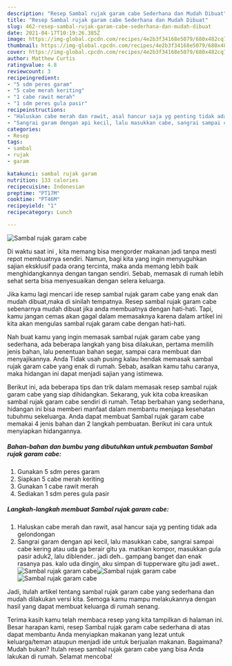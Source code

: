 ```yaml
---
description: "Resep Sambal rujak garam cabe Sederhana dan Mudah Dibuat"
title: "Resep Sambal rujak garam cabe Sederhana dan Mudah Dibuat"
slug: 462-resep-sambal-rujak-garam-cabe-sederhana-dan-mudah-dibuat
date: 2021-04-17T10:19:26.385Z
image: https://img-global.cpcdn.com/recipes/4e2b3f34168e5079/680x482cq70/sambal-rujak-garam-cabe-foto-resep-utama.jpg
thumbnail: https://img-global.cpcdn.com/recipes/4e2b3f34168e5079/680x482cq70/sambal-rujak-garam-cabe-foto-resep-utama.jpg
cover: https://img-global.cpcdn.com/recipes/4e2b3f34168e5079/680x482cq70/sambal-rujak-garam-cabe-foto-resep-utama.jpg
author: Matthew Curtis
ratingvalue: 4.8
reviewcount: 3
recipeingredient:
- "5 sdm peres garam"
- "5 cabe merah keriting"
- "1 cabe rawit merah"
- "1 sdm peres gula pasir"
recipeinstructions:
- "Haluskan cabe merah dan rawit, asal hancur saja yg penting tidak ada gelondongan"
- "Sangrai garam dengan api kecil, lalu masukkan cabe, sangrai sampai cabe kering atau uda ga berair gitu ya. matikan kompor, masukkan gula pasir aduk2, lalu diblender.. jadi deh.. gampang banget dan enak rasanya pas. kalo uda dingin, aku simpan di tupperware gitu jadi awet.."
categories:
- Resep
tags:
- sambal
- rujak
- garam

katakunci: sambal rujak garam 
nutrition: 133 calories
recipecuisine: Indonesian
preptime: "PT17M"
cooktime: "PT46M"
recipeyield: "1"
recipecategory: Lunch

---
```



![Sambal rujak garam cabe](https://img-global.cpcdn.com/recipes/4e2b3f34168e5079/680x482cq70/sambal-rujak-garam-cabe-foto-resep-utama.jpg)

Di waktu  saat ini , kita memang bisa mengorder makanan jadi tanpa mesti repot membuatnya sendiri. Namun, bagi kita yang ingin menyuguhkan sajian eksklusif pada orang tercinta, maka anda memang lebih baik menghidangkannya dengan tangan sendiri. Sebab, memasak di rumah lebih sehat serta bisa menyesuaikan dengan selera keluarga.

Jika kamu lagi mencari ide resep sambal rujak garam cabe yang enak dan mudah dibuat,maka di sinilah tempatnya. Resep sambal rujak garam cabe  sebenarnya mudah dibuat jika anda membuatnya dengan hati-hati. Tapi, kamu jangan cemas akan gagal dalam memasaknya 
karena dalam artikel ini kita akan mengulas sambal rujak garam cabe dengan hati-hati.  



Nah buat kamu yang ingin memasak sambal rujak garam cabe yang sederhana, ada beberapa langkah yang bisa dilakukan, pertama memilih jenis bahan, lalu penentuan bahan segar, sampai cara membuat dan menyajikannya. Anda Tidak usah pusing kalau hendak memasak sambal rujak garam cabe yang enak di rumah. Sebab, asalkan kamu  tahu caranya, maka hidangan ini dapat menjadi sajian yang istimewa.

Berikut ini, ada beberapa tips dan trik dalam memasak resep sambal rujak garam cabe yang siap dihidangkan. Sekarang, yuk kita coba kreasikan sambal rujak garam cabe sendiri di rumah. Tetap berbahan yang sederhana, hidangan ini bisa memberi manfaat dalam membantu menjaga kesehatan tubuhmu sekeluarga. Anda dapat membuat Sambal rujak garam cabe memakai 4 jenis bahan dan 2 langkah pembuatan. Berikut ini cara untuk menyiapkan hidangannya.

<!--inarticleads1-->

##### Bahan-bahan dan bumbu yang dibutuhkan untuk pembuatan Sambal rujak garam cabe:

1. Gunakan 5 sdm peres garam
1. Siapkan 5 cabe merah keriting
1. Gunakan 1 cabe rawit merah
1. Sediakan 1 sdm peres gula pasir




<!--inarticleads2-->

##### Langkah-langkah membuat Sambal rujak garam cabe:

1. Haluskan cabe merah dan rawit, asal hancur saja yg penting tidak ada gelondongan
1. Sangrai garam dengan api kecil, lalu masukkan cabe, sangrai sampai cabe kering atau uda ga berair gitu ya. matikan kompor, masukkan gula pasir aduk2, lalu diblender.. jadi deh.. gampang banget dan enak rasanya pas. kalo uda dingin, aku simpan di tupperware gitu jadi awet..
<img src="https://img-global.cpcdn.com/steps/cca518a36cc3e1d7/160x128cq70/sambal-rujak-garam-cabe-langkah-memasak-2-foto.jpg" alt="Sambal rujak garam cabe"><img src="https://img-global.cpcdn.com/steps/6fdeeaf4e6c25252/160x128cq70/sambal-rujak-garam-cabe-langkah-memasak-2-foto.jpg" alt="Sambal rujak garam cabe"><img src="https://img-global.cpcdn.com/steps/e9080820d4029ec1/160x128cq70/sambal-rujak-garam-cabe-langkah-memasak-2-foto.jpg" alt="Sambal rujak garam cabe">



Jadi, itulah artikel tentang  sambal rujak garam cabe  yang sederhana dan mudah dilakukan versi kita. Semoga kamu mampu melakukannya dengan hasil yang dapat membuat keluarga di rumah senang. 

Terima kasih kamu telah membaca resep yang kita tampilkan di halaman ini. Besar harapan kami, resep  Sambal rujak garam cabe sederhana di atas dapat membantu Anda menyiapkan makanan yang lezat untuk keluarga/teman ataupun menjadi ide untuk berjualan makanan. Bagaimana? Mudah bukan? Itulah resep sambal rujak garam cabe yang bisa Anda lakukan di rumah. Selamat mencoba!


